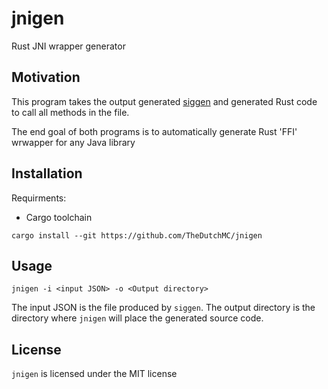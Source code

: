 # jnigen
Rust JNI wrapper generator

## Motivation
This program takes the output generated [siggen](https://github.com/TheDutchMC/siggen) and generated Rust code to call all methods in the file.

The end goal of both programs is to automatically generate Rust 'FFI' wrwapper for any Java library

## Installation
Requirments:
- Cargo toolchain
```
cargo install --git https://github.com/TheDutchMC/jnigen
```

## Usage
```
jnigen -i <input JSON> -o <Output directory>
```
The input JSON is the file produced by `siggen`. The output directory is the directory where `jnigen` will place the generated source code.

## License
`jnigen` is licensed under the MIT license
